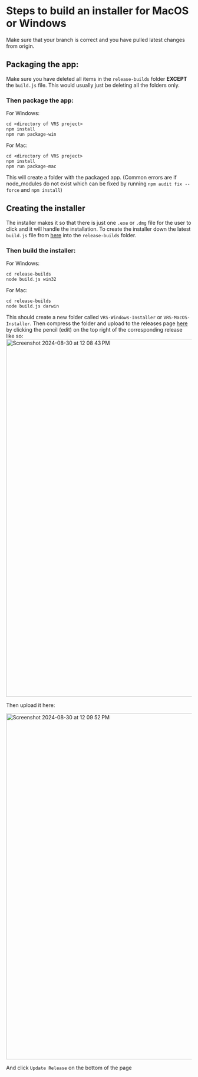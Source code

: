 # Steps to build an installer for MacOS or Windows

Make sure that your branch is correct and you have pulled latest changes from origin. 

## Packaging the app:
Make sure you have deleted all items in the `release-builds` folder **EXCEPT** the `build.js` file. This would usually just be deleting all the folders only.

### Then package the app:
For Windows:
```
cd <directory of VRS project>
npm install
npm run package-win
```
For Mac:
```
cd <directory of VRS project>
npm install
npm run package-mac
```

This will create a folder with the packaged app. (Common errors are if node_modules do not exist which can be fixed by running `npm audit fix --force` and `npm install`)

## Creating the installer
The installer makes it so that there is just one `.exe` or `.dmg` file for the user to click and it will handle the installation. To create the installer down the latest `build.js` file from [here](https://github.com/Virtual-FTC/VRS-Documentation/blob/main/build.js) into the `release-builds` folder.

### Then build the installer:
For Windows:
```
cd release-builds
node build.js win32
```
For Mac:
```
cd release-builds
node build.js darwin
```
This should create a new folder called `VRS-Windows-Installer` or `VRS-MacOS-Installer`. Then compress the folder and upload to the releases page [here](https://github.com/Virtual-FTC/Release-Builds/releases) by clicking the pencil (edit) on the top right of the corresponding release like so:
<img width="970" alt="Screenshot 2024-08-30 at 12 08 43 PM" src="https://github.com/user-attachments/assets/84e993ad-614d-4be8-9fc7-da1902ab81f1">

Then upload it here:

<img width="938" alt="Screenshot 2024-08-30 at 12 09 52 PM" src="https://github.com/user-attachments/assets/4b21e331-f6f2-4765-88b0-df840c1bdec6">

And click `Update Release` on the bottom of the page
